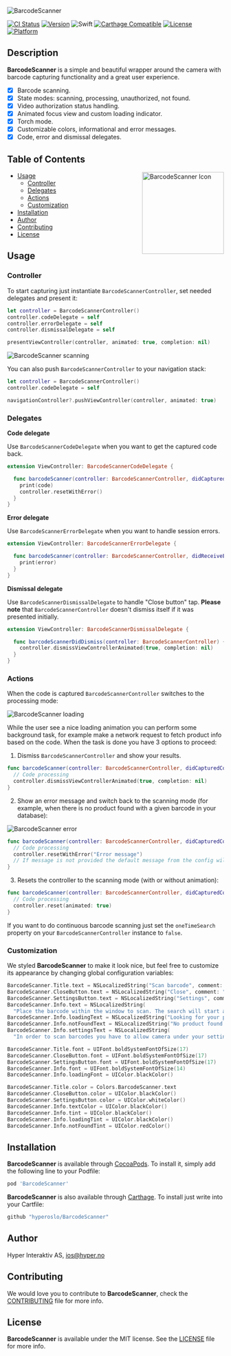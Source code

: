 ![BarcodeScanner](https://github.com/hyperoslo/BarcodeScanner/blob/master/Art/BarcodeScannerPresentation.png)

[![CI Status](http://img.shields.io/travis/hyperoslo/BarcodeScanner.svg?style=flat)](https://travis-ci.org/hyperoslo/BarcodeScanner)
[![Version](https://img.shields.io/cocoapods/v/BarcodeScanner.svg?style=flat)](http://cocoadocs.org/docsets/BarcodeScanner)
![Swift](https://img.shields.io/badge/%20in-swift%202.2-orange.svg)
[![Carthage Compatible](https://img.shields.io/badge/Carthage-compatible-4BC51D.svg?style=flat)](https://github.com/Carthage/Carthage)
[![License](https://img.shields.io/cocoapods/l/BarcodeScanner.svg?style=flat)](http://cocoadocs.org/docsets/BarcodeScanner)
[![Platform](https://img.shields.io/cocoapods/p/BarcodeScanner.svg?style=flat)](http://cocoadocs.org/docsets/BarcodeScanner)

## Description

**BarcodeScanner** is a simple and beautiful wrapper around the camera with
barcode capturing functionality and a great user experience.

- [x] Barcode scanning.
- [x] State modes: scanning, processing, unauthorized, not found.
- [x] Video authorization status handling.
- [x] Animated focus view and custom loading indicator.
- [x] Torch mode.
- [x] Customizable colors, informational and error messages.
- [x] Code, error and dismissal delegates.

## Table of Contents

<img src="https://github.com/hyperoslo/BarcodeScanner/blob/master/Art/BarcodeScannerIcon.png" alt="BarcodeScanner Icon" width="190" height="190" align="right" />

* [Usage](#usage)
  * [Controller](#controller)
  * [Delegates](#delegates)
  * [Actions](#actions)
  * [Customization](#customization)
* [Installation](#installation)
* [Author](#author)
* [Contributing](#contributing)
* [License](#license)

## Usage

### Controller

To start capturing just instantiate `BarcodeScannerController`, set needed
delegates and present it:

```swift
let controller = BarcodeScannerController()
controller.codeDelegate = self
controller.errorDelegate = self
controller.dismissalDelegate = self

presentViewController(controller, animated: true, completion: nil)
```

<img src="https://github.com/hyperoslo/BarcodeScanner/blob/master/Art/ExampleScanning.png" alt="BarcodeScanner scanning" align="center" />

You can also push `BarcodeScannerController` to your navigation stack:

```swift
let controller = BarcodeScannerController()
controller.codeDelegate = self

navigationController?.pushViewController(controller, animated: true)
```

### Delegates

**Code delegate**

Use `BarcodeScannerCodeDelegate` when you want to get the captured code back.

```swift
extension ViewController: BarcodeScannerCodeDelegate {

  func barcodeScanner(controller: BarcodeScannerController, didCapturedCode code: String) {
    print(code)
    controller.resetWithError()
  }
}
```

**Error delegate**

Use `BarcodeScannerErrorDelegate` when you want to handle session errors.
```swift
extension ViewController: BarcodeScannerErrorDelegate {

  func barcodeScanner(controller: BarcodeScannerController, didReceiveError error: ErrorType) {
    print(error)
  }
}
```

**Dismissal delegate**

Use `BarcodeScannerDismissalDelegate` to handle "Close button" tap.
**Please note** that `BarcodeScannerController` doesn't dismiss itself if it was
presented initially.

```swift
extension ViewController: BarcodeScannerDismissalDelegate {

  func barcodeScannerDidDismiss(controller: BarcodeScannerController) {
    controller.dismissViewControllerAnimated(true, completion: nil)
  }
}
```

### Actions

When the code is captured `BarcodeScannerController` switches to the processing
mode:

<img src="https://github.com/hyperoslo/BarcodeScanner/blob/master/Art/ExampleLoading.png" alt="BarcodeScanner loading" align="center" />

While the user see a nice loading animation you can perform some
background task, for example make a network request to fetch product info based
on the code. When the task is done you have 3 options to proceed:

1. Dismiss `BarcodeScannerController` and show your results.

```swift
func barcodeScanner(controller: BarcodeScannerController, didCapturedCode code: String) {
  // Code processing
  controller.dismissViewControllerAnimated(true, completion: nil)
}
```

2. Show an error message and switch back to the scanning mode (for example,
when there is no product found with a given barcode in your database):

<img src="https://github.com/hyperoslo/BarcodeScanner/blob/master/Art/ExampleError.png" alt="BarcodeScanner error" align="center" />

```swift
func barcodeScanner(controller: BarcodeScannerController, didCapturedCode code: String) {
  // Code processing
  controller.resetWithError("Error message")
  // If message is not provided the default message from the config will be used instead.
}
```

3. Resets the controller to the scanning mode (with or without animation):

```swift
func barcodeScanner(controller: BarcodeScannerController, didCapturedCode code: String) {
  // Code processing
  controller.reset(animated: true)
}
```

If you want to do continuous barcode scanning just set the `oneTimeSearch`
property on your `BarcodeScannerController` instance to `false`.


### Customization

We styled **BarcodeScanner** to make it look nice, but feel free to customize
its appearance by changing global configuration variables:

```swift
BarcodeScanner.Title.text = NSLocalizedString("Scan barcode", comment: "")
BarcodeScanner.CloseButton.text = NSLocalizedString("Close", comment: "")
BarcodeScanner.SettingsButton.text = NSLocalizedString("Settings", comment: "")
BarcodeScanner.Info.text = NSLocalizedString(
  "Place the barcode within the window to scan. The search will start automatically.", comment: "")
BarcodeScanner.Info.loadingText = NSLocalizedString("Looking for your product...", comment: "")
BarcodeScanner.Info.notFoundText = NSLocalizedString("No product found.", comment: "")
BarcodeScanner.Info.settingsText = NSLocalizedString(
  "In order to scan barcodes you have to allow camera under your settings.", comment: "")

BarcodeScanner.Title.font = UIFont.boldSystemFontOfSize(17)
BarcodeScanner.CloseButton.font = UIFont.boldSystemFontOfSize(17)
BarcodeScanner.SettingsButton.font = UIFont.boldSystemFontOfSize(17)
BarcodeScanner.Info.font = UIFont.boldSystemFontOfSize(14)
BarcodeScanner.Info.loadingFont = UIColor.blackColor()

BarcodeScanner.Title.color = Colors.BarcodeScanner.text
BarcodeScanner.CloseButton.color = UIColor.blackColor()
BarcodeScanner.SettingsButton.color = UIColor.whiteColor()
BarcodeScanner.Info.textColor = UIColor.blackColor()
BarcodeScanner.Info.tint = UIColor.blackColor()
BarcodeScanner.Info.loadingTint = UIColor.blackColor()
BarcodeScanner.Info.notFoundTint = UIColor.redColor()
```

## Installation

**BarcodeScanner** is available through [CocoaPods](http://cocoapods.org). To install
it, simply add the following line to your Podfile:

```ruby
pod 'BarcodeScanner'
```

**BarcodeScanner** is also available through [Carthage](https://github.com/Carthage/Carthage).
To install just write into your Cartfile:

```ruby
github "hyperoslo/BarcodeScanner"
```

## Author

Hyper Interaktiv AS, ios@hyper.no

## Contributing

We would love you to contribute to **BarcodeScanner**, check the [CONTRIBUTING](https://github.com/hyperoslo/BarcodeScanner/blob/master/CONTRIBUTING.md) file for more info.

## License

**BarcodeScanner** is available under the MIT license. See the [LICENSE](https://github.com/hyperoslo/BarcodeScanner/blob/master/LICENSE.md) file for more info.
